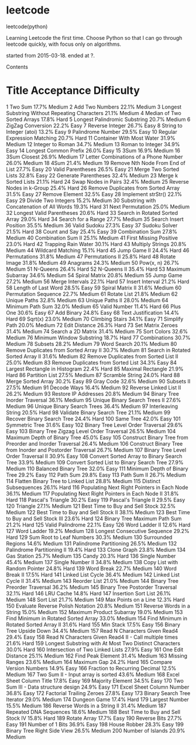 # leetcode
leetcode(python)

Learning Leetcode the first time. 
Choose Python so that I can go through leetcode quickly, with focus only on algorithms.

started from 2015-03-18.
ended at ?.

Contents

#   Title   Acceptance  Difficulty
1   Two Sum 17.7%   Medium
2   Add Two Numbers 22.1%   Medium
3   Longest Substring Without Repeating Characters  21.1%   Medium
4   Median of Two Sorted Arrays 17.8%   Hard
5   Longest Palindromic Substring   20.7%   Medium
6   ZigZag Conversion   22.2%   Easy
7   Reverse Integer 26.7%   Easy
8   String to Integer (atoi)    13.2%   Easy
9   Palindrome Number   29.5%   Easy
10  Regular Expression Matching 20.7%   Hard
11  Container With Most Water   31.9%   Medium
12  Integer to Roman    34.7%   Medium
13  Roman to Integer    34.9%   Easy
14  Longest Common Prefix   26.0%   Easy
15  3Sum    16.9%   Medium
16  3Sum Closest    26.9%   Medium
17  Letter Combinations of a Phone Number   26.0%   Medium
18  4Sum    21.4%   Medium
19  Remove Nth Node From End of List    27.7%   Easy
20  Valid Parentheses   26.5%   Easy
21  Merge Two Sorted Lists  32.8%   Easy
22  Generate Parentheses    32.4%   Medium
23  Merge k Sorted Lists    21.1%   Hard
24  Swap Nodes in Pairs 32.4%   Medium
25  Reverse Nodes in k-Group    25.4%   Hard
26  Remove Duplicates from Sorted Array 31.5%   Easy
27  Remove Element  32.5%   Easy
28  Implement strStr()  22.1%   Easy
29  Divide Two Integers 15.2%   Medium
30  Substring with Concatenation of All Words   19.3%   Hard
31  Next Permutation    25.0%   Medium
32  Longest Valid Parentheses   20.6%   Hard
33  Search in Rotated Sorted Array  29.0%   Hard
34  Search for a Range  27.7%   Medium
35  Search Insert Position  35.5%   Medium
36  Valid Sudoku    27.3%   Easy
37  Sudoku Solver   21.5%   Hard
38  Count and Say   25.4%   Easy
39  Combination Sum 27.8%   Medium
40  Combination Sum II  25.1%   Medium
41  First Missing Positive  23.0%   Hard
42  Trapping Rain Water 30.1%   Hard
43  Multiply Strings    20.8%   Medium
44  Wildcard Matching   15.1%   Hard
45  Jump Game II    24.4%   Hard
46  Permutations    31.8%   Medium
47  Permutations II 25.8%   Hard
48  Rotate Image    31.8%   Medium
49  Anagrams    24.3%   Medium
50  Pow(x, n)   26.7%   Medium
51  N-Queens    26.4%   Hard
52  N-Queens II 35.4%   Hard
53  Maximum Subarray    34.6%   Medium
54  Spiral Matrix   20.8%   Medium
55  Jump Game   27.2%   Medium
56  Merge Intervals 22.1%   Hard
57  Insert Interval 21.2%   Hard
58  Length of Last Word 28.5%   Easy
59  Spiral Matrix II    31.6%   Medium
60  Permutation Sequence    22.7%   Medium
61  Rotate List 21.8%   Medium
62  Unique Paths    32.8%   Medium
63  Unique Paths II 28.0%   Medium
64  Minimum Path Sum    32.0%   Medium
65  Valid Number    11.4%   Hard
66  Plus One    30.6%   Easy
67  Add Binary  24.8%   Easy
68  Text Justification  14.4%   Hard
69  Sqrt(x) 23.0%   Medium
70  Climbing Stairs 34.1%   Easy
71  Simplify Path   20.0%   Medium
72  Edit Distance   26.3%   Hard
73  Set Matrix Zeroes   31.4%   Medium
74  Search a 2D Matrix  31.4%   Medium
75  Sort Colors 32.6%   Medium
76  Minimum Window Substring    18.7%   Hard
77  Combinations    30.7%   Medium
78  Subsets 28.2%   Medium
79  Word Search 20.1%   Medium
80  Remove Duplicates from Sorted Array II  30.7%   Medium
81  Search in Rotated Sorted Array II   31.6%   Medium
82  Remove Duplicates from Sorted List II   25.0%   Medium
83  Remove Duplicates from Sorted List  34.3%   Easy
84  Largest Rectangle in Histogram  22.4%   Hard
85  Maximal Rectangle   21.9%   Hard
86  Partition List  27.5%   Medium
87  Scramble String 24.0%   Hard
88  Merge Sorted Array  30.2%   Easy
89  Gray Code   32.6%   Medium
90  Subsets II  27.5%   Medium
91  Decode Ways 16.4%   Medium
92  Reverse Linked List II  26.2%   Medium
93  Restore IP Addresses    20.8%   Medium
94  Binary Tree Inorder Traversal   36.1%   Medium
95  Unique Binary Search Trees II   27.6%   Medium
96  Unique Binary Search Trees  36.4%   Medium
97  Interleaving String 20.5%   Hard
98  Validate Binary Search Tree 21.1%   Medium
99  Recover Binary Search Tree  24.4%   Hard
100 Same Tree   42.0%   Easy
101 Symmetric Tree  31.6%   Easy
102 Binary Tree Level Order Traversal   29.6%   Easy
103 Binary Tree Zigzag Level Order Traversal    26.5%   Medium
104 Maximum Depth of Binary Tree    45.0%   Easy
105 Construct Binary Tree from Preorder and Inorder Traversal   26.4%   Medium
106 Construct Binary Tree from Inorder and Postorder Traversal  26.7%   Medium
107 Binary Tree Level Order Traversal II    30.9%   Easy
108 Convert Sorted Array to Binary Search Tree  33.9%   Medium
109 Convert Sorted List to Binary Search Tree   27.9%   Medium
110 Balanced Binary Tree    32.0%   Easy
111 Minimum Depth of Binary Tree    29.2%   Easy
112 Path Sum    29.8%   Easy
113 Path Sum II 26.7%   Medium
114 Flatten Binary Tree to Linked List  28.8%   Medium
115 Distinct Subsequences   26.1%   Hard
116 Populating Next Right Pointers in Each Node 36.1%   Medium
117 Populating Next Right Pointers in Each Node II  31.8%   Hard
118 Pascal's Triangle   30.2%   Easy
119 Pascal's Triangle II    29.5%   Easy
120 Triangle    27.1%   Medium
121 Best Time to Buy and Sell Stock 32.5%   Medium
122 Best Time to Buy and Sell Stock II  38.1%   Medium
123 Best Time to Buy and Sell Stock III 23.6%   Hard
124 Binary Tree Maximum Path Sum    21.2%   Hard
125 Valid Palindrome    22.1%   Easy
126 Word Ladder II  12.6%   Hard
127 Word Ladder 19.2%   Medium
128 Longest Consecutive Sequence    29.2%   Hard
129 Sum Root to Leaf Numbers    30.3%   Medium
130 Surrounded Regions  14.6%   Medium
131 Palindrome Partitioning 26.5%   Medium
132 Palindrome Partitioning II  19.4%   Hard
133 Clone Graph 23.8%   Medium
134 Gas Station 25.7%   Medium
135 Candy   20.3%   Hard
136 Single Number   45.4%   Medium
137 Single Number II    34.8%   Medium
138 Copy List with Random Pointer   24.8%   Hard
139 Word Break  22.7%   Medium
140 Word Break II   17.5%   Hard
141 Linked List Cycle   36.4%   Medium
142 Linked List Cycle II    31.4%   Medium
143 Reorder List    21.0%   Medium
144 Binary Tree Preorder Traversal  36.2%   Medium
145 Binary Tree Postorder Traversal 32.1%   Hard
146 LRU Cache   14.8%   Hard
147 Insertion Sort List 26.1%   Medium
148 Sort List   21.7%   Medium
149 Max Points on a Line    12.3%   Hard
150 Evaluate Reverse Polish Notation    20.8%   Medium
151 Reverse Words in a String   15.0%   Medium
152 Maximum Product Subarray    19.0%   Medium
153 Find Minimum in Rotated Sorted Array    33.0%   Medium
154 Find Minimum in Rotated Sorted Array II 31.6%   Hard
155 Min Stack   17.5%   Easy
156 Binary Tree Upside Down     34.4%   Medium
157 Read N Characters Given Read4   29.4%   Easy
158 Read N Characters Given Read4 II - Call multiple times  21.6%   Hard
159 Longest Substring with At Most Two Distinct Characters  30.0%   Hard
160 Intersection of Two Linked Lists    27.9%   Easy
161 One Edit Distance   25.1%   Medium
162 Find Peak Element   31.4%   Medium
163 Missing Ranges  23.6%   Medium
164 Maximum Gap 24.2%   Hard
165 Compare Version Numbers 14.9%   Easy
166 Fraction to Recurring Decimal   12.5%   Medium
167 Two Sum II - Input array is sorted  43.6%   Medium
168 Excel Sheet Column Title    17.8%   Easy
169 Majority Element    34.5%   Easy
170 Two Sum III - Data structure design     24.9%   Easy
171 Excel Sheet Column Number   36.8%   Easy
172 Factorial Trailing Zeroes   27.8%   Easy
173 Binary Search Tree Iterator 29.0%   Medium
174 Dungeon Game    17.4%   Hard
179 Largest Number  15.5%   Medium
186 Reverse Words in a String II    31.4%   Medium
187 Repeated DNA Sequences  18.6%   Medium
188 Best Time to Buy and Sell Stock IV  15.8%   Hard
189 Rotate Array    17.7%   Easy
190 Reverse Bits    27.7%   Easy
191 Number of 1 Bits    36.9%   Easy
198 House Robber    28.3%   Easy
199 Binary Tree Right Side View 26.5%   Medium
200 Number of Islands   20.9%   Medium
